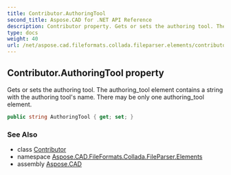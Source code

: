 ```yaml
---
title: Contributor.AuthoringTool
second_title: Aspose.CAD for .NET API Reference
description: Contributor property. Gets or sets the authoring tool. The authoring_tool element contains a string with the authoring tools name. There may be only one authoring_tool element
type: docs
weight: 40
url: /net/aspose.cad.fileformats.collada.fileparser.elements/contributor/authoringtool/
---
```

## Contributor.AuthoringTool property

Gets or sets the authoring tool. The authoring_tool element contains a string with the authoring tool's name. There may be only one authoring_tool element.

```csharp
public string AuthoringTool { get; set; }
```

### See Also

* class [Contributor](../)
* namespace [Aspose.CAD.FileFormats.Collada.FileParser.Elements](../../contributor/)
* assembly [Aspose.CAD](../../../)


